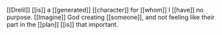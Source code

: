 [[Drelil]] [[is]] a [[generated]] [[character]] for [[whom]] I [[have]] no purpose. [[Imagine]] God creating [[someone]], and not feeling like their part in the [[plan]] [[is]] that important.